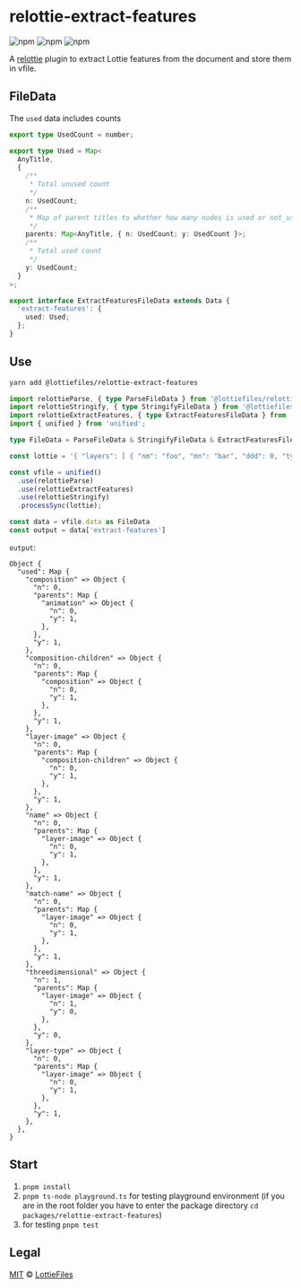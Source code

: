 # relottie-extract-features

![npm](https://img.shields.io/npm/v/@lottiefiles/relottie-extract-features)
![npm](https://img.shields.io/npm/dt/%40lottiefiles/relottie-extract-features)
![npm](https://img.shields.io/npm/l/@lottiefiles/relottie-extract-features)

A [relottie] plugin to extract Lottie features from the document and store them in vfile.

## FileData

The `used` data includes counts

```typescript
export type UsedCount = number;

export type Used = Map<
  AnyTitle,
  {
    /**
     * Total unused count
     */
    n: UsedCount;
    /**
     * Map of parent titles to whether how many nodes is used or not_used in the parent
     */
    parents: Map<AnyTitle, { n: UsedCount; y: UsedCount }>;
    /**
     * Total used count
     */
    y: UsedCount;
  }
>;

export interface ExtractFeaturesFileData extends Data {
  'extract-features': {
    used: Used;
  };
}
```

## Use

```sh
yarn add @lottiefiles/relottie-extract-features
```

```ts
import relottieParse, { type ParseFileData } from '@lottiefiles/relottie-parse';
import relottieStringify, { type StringifyFileData } from '@lottiefiles/relottie-stringify';
import relottieExtractFeatures, { type ExtractFeaturesFileData } from '@lottiefiles/relottie-extract-features';
import { unified } from 'unified';

type FileData = ParseFileData & StringifyFileData & ExtractFeaturesFileData

const lottie = '{ "layers": [ { "nm": "foo", "mn": "bar", "ddd": 0, "ty": 2 } ] }';

const vfile = unified()
  .use(relottieParse)
  .use(relottieExtractFeatures)
  .use(relottieStringify)
  .processSync(lottie);

const data = vfile.data as FileData
const output = data['extract-features']
```

`output`:

```snap
Object {
  "used": Map {
    "composition" => Object {
      "n": 0,
      "parents": Map {
        "animation" => Object {
          "n": 0,
          "y": 1,
        },
      },
      "y": 1,
    },
    "composition-children" => Object {
      "n": 0,
      "parents": Map {
        "composition" => Object {
          "n": 0,
          "y": 1,
        },
      },
      "y": 1,
    },
    "layer-image" => Object {
      "n": 0,
      "parents": Map {
        "composition-children" => Object {
          "n": 0,
          "y": 1,
        },
      },
      "y": 1,
    },
    "name" => Object {
      "n": 0,
      "parents": Map {
        "layer-image" => Object {
          "n": 0,
          "y": 1,
        },
      },
      "y": 1,
    },
    "match-name" => Object {
      "n": 0,
      "parents": Map {
        "layer-image" => Object {
          "n": 0,
          "y": 1,
        },
      },
      "y": 1,
    },
    "threedimensional" => Object {
      "n": 1,
      "parents": Map {
        "layer-image" => Object {
          "n": 1,
          "y": 0,
        },
      },
      "y": 0,
    },
    "layer-type" => Object {
      "n": 0,
      "parents": Map {
        "layer-image" => Object {
          "n": 0,
          "y": 1,
        },
      },
      "y": 1,
    },
  },
}
```

## Start

1. `pnpm install`
2. `pnpm ts-node playground.ts` for testing playground environment (if you are in the root folder you have to enter the package directory `cd packages/relottie-extract-features`)
3. for testing `pnpm test`

## Legal

[MIT](LICENSE) © [LottieFiles](https://www.lottiefiles.com)

<!-- Definitions -->

[relottie]: https://github.com/LottieFiles/relottie

[unified]: https://github.com/unifiedjs/unified